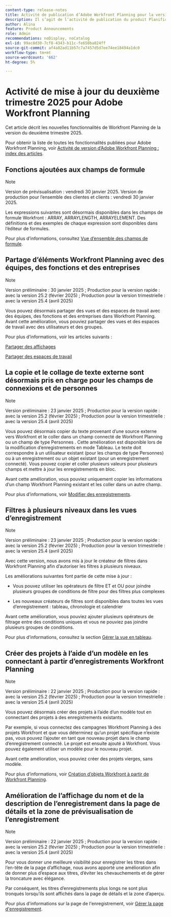 ```yaml
---
content-type: release-notes
title: Activité de publication d’Adobe Workfront Planning pour la version 25.2
description: Il s’agit de l’activité de publication du produit Planification d’Adobe Workfront pour le deuxième trimestre 2025.
author: Alina
feature: Product Announcements
role: Admin
recommendations: noDisplay, noCatalog
exl-id: 99ac8d30-7cf8-4343-b11c-fe650ba024ff
source-git-commit: af4a82ad11b57c7a7457d5d7ee74ee18494a1dc0
workflow-type: tm+mt
source-wordcount: '662'
ht-degree: 5%

---
```


# Activité de mise à jour du deuxième trimestre 2025 pour Adobe Workfront Planning

Cet article décrit les nouvelles fonctionnalités de Workfront Planning de la version du deuxième trimestre 2025.

<!--keep the sentence below for all future quarterly release pages-->

Pour obtenir la liste de toutes les fonctionnalités publiées pour Adobe Workfront Planning, voir [Activité de version d’Adobe Workfront Planning : index des articles](/help/quicksilver/product-announcements/product-releases/planning-release-activity/planning-release-activity-article-index.md).

## Fonctions ajoutées aux champs de formule

>[!NOTE]
>
>Version de prévisualisation : vendredi 30 janvier 2025. Version de production pour l’ensemble des clientes et clients : vendredi 30 janvier 2025.

Les expressions suivantes sont désormais disponibles dans les champs de formule Workfront : ARRAY, ARRAYLENGTH, ARRAYELEMENT. Des définitions et des exemples de chaque expression sont disponibles dans l’éditeur de formules.

Pour plus d’informations, consultez [Vue d’ensemble des champs de formule](/help/quicksilver/planning/fields/formula-fields.md).

<!--## Real-time presence indicators in a record's details preview or page

>[!NOTE]
>
>Preview release: January 30, 2025; Production for fast release: With the 25.2 release (February 2025); Production for quarterly release: With the 25.4 release (April 2025)

To understand what information is edited by other users when working in a record's preview or details page, we have introduced real-time presence indicators for this area of Workfront Planning.

The field edited by another user will now be highlighted, and other users' avatars will be visible to you in the upper-right corner of the preview or details page.

For information, see [Edit records](/help/quicksilver/planning/records/edit-records.md).-->

## Partage d’éléments Workfront Planning avec des équipes, des fonctions et des entreprises

>[!NOTE]
>
>Version préliminaire : 30 janvier 2025 ; Production pour la version rapide : avec la version 25.2 (février 2025) ; Production pour la version trimestrielle : avec la version 25.4 (avril 2025)

Vous pouvez désormais partager des vues et des espaces de travail avec des équipes, des fonctions et des entreprises dans Workfront Planning. Avant cette amélioration, vous pouviez partager des vues et des espaces de travail avec des utilisateurs et des groupes.

Pour plus d’informations, voir les articles suivants :

[Partager des affichages](/help/quicksilver/planning/access/share-views.md)

[Partager des espaces de travail](/help/quicksilver/planning/access/share-workspaces.md)

## La copie et le collage de texte externe sont désormais pris en charge pour les champs de connexions et de personnes

>[!NOTE]
>
>Version préliminaire : 23 janvier 2025 ; Production pour la version rapide : avec la version 25.2 (février 2025) ; Production pour la version trimestrielle : avec la version 25.4 (avril 2025)

Vous pouvez désormais copier du texte provenant d’une source externe vers Workfront et le coller dans un champ connecté de Workfront Planning ou un champ de type Personnes . Cette amélioration est disponible lors de la modification d’enregistrements en mode Tableau.  Le texte doit correspondre à un utilisateur existant (pour les champs de type Personnes) ou à un enregistrement ou un objet existant (pour un enregistrement connecté). Vous pouvez copier et coller plusieurs valeurs pour plusieurs champs et mettre à jour les enregistrements en bloc.

Avant cette amélioration, vous pouviez uniquement copier les informations d’un champ Workfront Planning existant et les coller dans un autre champ.

Pour plus d’informations, voir [Modifier des enregistrements](/help/quicksilver/planning/records/edit-records.md).

## Filtres à plusieurs niveaux dans les vues d’enregistrement

>[!NOTE]
>
>Version préliminaire : 23 janvier 2025 ; Production pour la version rapide : avec la version 25.2 (février 2025) ; Production pour la version trimestrielle : avec la version 25.4 (avril 2025)

Avec cette version, nous avons mis à jour le créateur de filtres dans Workfront Planning afin d’autoriser les filtres à plusieurs niveaux.

Les améliorations suivantes font partie de cette mise à jour :

* Vous pouvez utiliser les opérateurs de filtre ET et OU pour joindre plusieurs groupes de conditions de filtre pour des filtres plus complexes

* Les nouveaux créateurs de filtres sont disponibles dans toutes les vues d’enregistrement : tableau, chronologie et calendrier

Avant cette amélioration, vous pouviez ajouter plusieurs opérateurs de filtrage entre des conditions uniques et vous ne pouviez pas joindre plusieurs groupes de conditions.

Pour plus d’informations, consultez la section [Gérer la vue en tableau](/help/quicksilver/planning/views/manage-the-table-view.md).

## Créer des projets à l’aide d’un modèle en les connectant à partir d’enregistrements Workfront Planning

>[!NOTE]
>
>Version préliminaire : 22 janvier 2025 ; Production pour la version rapide : avec la version 25.2 (février 2025) ; Production pour la version trimestrielle : avec la version 25.4 (avril 2025)

Vous pouvez désormais créer des projets à l’aide d’un modèle tout en connectant des projets à des enregistrements existants.

Par exemple, si vous connectez des campagnes Workfront Planning à des projets Workfront et que vous déterminez qu’un projet spécifique n’existe pas, vous pouvez l’ajouter en tant que nouveau projet dans le champ d’enregistrement connecté. Le projet est ensuite ajouté à Workfront. Vous pouvez également utiliser un modèle pour le nouveau projet.

Avant cette amélioration, vous pouviez créer des projets vierges, sans modèle.

Pour plus d’informations, voir [Création d’objets Workfront à partir de Workfront Planning](/help/quicksilver/planning/records/create-workfront-objects-from-workfront-planning.md).

## Amélioration de l’affichage du nom et de la description de l’enregistrement dans la page de détails et la zone de prévisualisation de l’enregistrement

>[!NOTE]
>
>Version préliminaire : 22 janvier 2025 ; Production pour la version rapide : avec la version 25.2 (février 2025) ; Production pour la version trimestrielle : avec la version 25.4 (avril 2025)

Pour vous donner une meilleure visibilité pour enregistrer les titres dans l’en-tête de la page d’affichage, nous avons apporté une amélioration afin de donner plus d’espace aux titres, d’éviter les chevauchements et de gérer la troncature avec élégance.

Par conséquent, les titres d’enregistrements plus longs ne sont plus tronqués lorsqu’ils sont affichés dans la page de détails et la zone d’aperçu.

Pour plus d&#39;informations sur la page de l&#39;enregistrement, voir [Gérer la page d&#39;enregistrement](/help/quicksilver/planning/records/manage-the-record-page.md).
